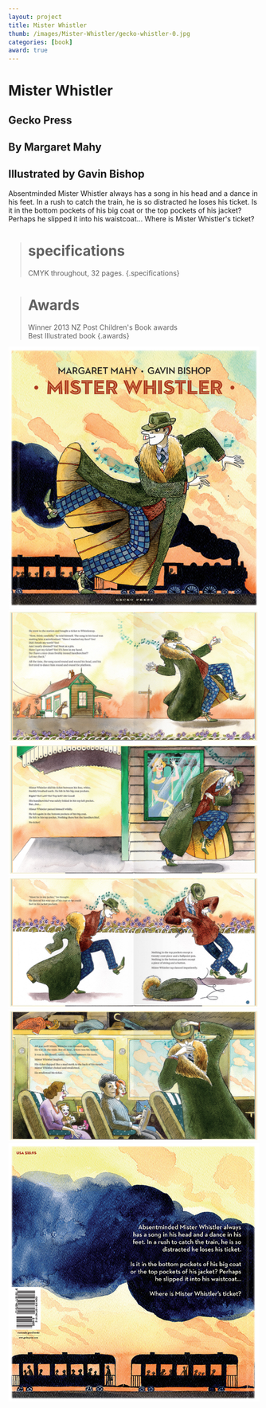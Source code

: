 ```yaml
---
layout: project
title: Mister Whistler 
thumb: /images/Mister-Whistler/gecko-whistler-0.jpg
categories: [book]
award: true
---
```


# Mister Whistler

## Gecko Press
## By Margaret Mahy
## Illustrated by Gavin Bishop

Absentminded Mister Whistler always has a song in his head and a dance in his feet. In a rush to catch the train, he is so distracted he loses his ticket. Is it in the bottom pockets of his big coat or the top pockets of his jacket? Perhaps he slipped it into his waistcoat... Where is Mister Whistler's ticket?

> # specifications
> CMYK throughout, 32 pages.
{.specifications}

> # Awards
> Winner 
> 2013 NZ Post Children's Book awards  
> Best Illustrated book
{.awards}

![](/images/Mister-Whistler/gecko-whistler-1.jpg)
![](/images/Mister-Whistler/gecko-whistler-2.jpg)
![](/images/Mister-Whistler/gecko-whistler-3.jpg)
![](/images/Mister-Whistler/gecko-whistler-4.jpg)
![](/images/Mister-Whistler/gecko-whistler-5.jpg)
![](/images/Mister-Whistler/gecko-whistler-6.jpg)